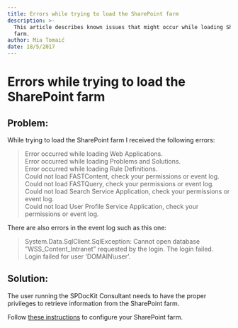 ```yaml
---
title: Errors while trying to load the SharePoint farm
description: >-
  This article describes known issues that might occur while loading SharePoint
  farm.
author: Mia Tomaić
date: 18/5/2017
---
```


# Errors while trying to load the SharePoint farm

## Problem:

While trying to load the SharePoint farm I received the following errors:

> Error occurred while loading Web Applications.  
> Error occurred while loading Problems and Solutions.  
> Error occurred while loading Rule Definitions.  
> Could not load FASTContent, check your permissions or event log.  
> Could not load FASTQuery, check your permissions or event log.  
> Could not load Search Service Application, check your permissions or event log.  
> Could not load User Profile Service Application, check your permissions or event log.

There are also errors in the event log such as this one:

> System.Data.SqlClient.SqlException: Cannot open database ”WSS\_Content\_Intranet” requested by the login. The login failed.  
> Login failed for user ‘DOMAIN\user’.

## Solution:

The user running the SPDocKit Consultant needs to have the proper privileges to retrieve information from the SharePoint farm.

Follow [these instructions](../../requirements/user-permission-requirements.md) to configure your SharePoint farm.

